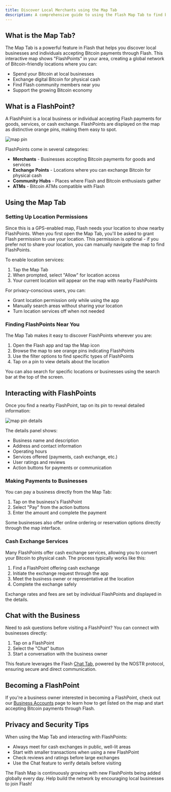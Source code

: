 ```yaml
---
title: Discover Local Merchants using the Map Tab
description: A comprehensive guide to using the Flash Map Tab to find businesses that accept Bitcoin and exchange cash
---
```


## What is the Map Tab?

The Map Tab is a powerful feature in Flash that helps you discover local businesses and individuals accepting Bitcoin payments through Flash. This interactive map shows "FlashPoints" in your area, creating a global network of Bitcoin-friendly locations where you can:

- Spend your Bitcoin at local businesses
- Exchange digital Bitcoin for physical cash
- Find Flash community members near you
- Support the growing Bitcoin economy

## What is a FlashPoint?

A FlashPoint is a local business or individual accepting Flash payments for goods, services, or cash exchange. FlashPoints are displayed on the map as distinctive orange pins, making them easy to spot.

![map pin](/images/map-pin.webp)

FlashPoints come in several categories:
- **Merchants** - Businesses accepting Bitcoin payments for goods and services
- **Exchange Points** - Locations where you can exchange Bitcoin for physical cash
- **Community Hubs** - Places where Flash and Bitcoin enthusiasts gather
- **ATMs** - Bitcoin ATMs compatible with Flash

## Using the Map Tab

### Setting Up Location Permissions

Since this is a GPS-enabled map, Flash needs your location to show nearby FlashPoints. When you first open the Map Tab, you'll be asked to grant Flash permission to use your location. This permission is optional - if you prefer not to share your location, you can manually navigate the map to find FlashPoints.

To enable location services:
1. Tap the Map Tab
2. When prompted, select "Allow" for location access
3. Your current location will appear on the map with nearby FlashPoints

For privacy-conscious users, you can:
- Grant location permission only while using the app
- Manually search areas without sharing your location
- Turn location services off when not needed

### Finding FlashPoints Near You

The Map Tab makes it easy to discover FlashPoints wherever you are:

1. Open the Flash app and tap the Map icon
2. Browse the map to see orange pins indicating FlashPoints
3. Use the filter options to find specific types of FlashPoints
4. Tap on a pin to view details about the location

You can also search for specific locations or businesses using the search bar at the top of the screen.

## Interacting with FlashPoints

Once you find a nearby FlashPoint, tap on its pin to reveal detailed information:

![map pin details](/images/map-pin-details.webp)

The details panel shows:
- Business name and description
- Address and contact information
- Operating hours
- Services offered (payments, cash exchange, etc.)
- User ratings and reviews
- Action buttons for payments or communication

### Making Payments to Businesses

You can pay a business directly from the Map Tab:
1. Tap on the business's FlashPoint
2. Select "Pay" from the action buttons
3. Enter the amount and complete the payment

Some businesses also offer online ordering or reservation options directly through the map interface.

### Cash Exchange Services

Many FlashPoints offer cash exchange services, allowing you to convert your Bitcoin to physical cash. The process typically works like this:
1. Find a FlashPoint offering cash exchange
2. Initiate the exchange request through the app
3. Meet the business owner or representative at the location
4. Complete the exchange safely

Exchange rates and fees are set by individual FlashPoints and displayed in the details.

## Chat with the Business

Need to ask questions before visiting a FlashPoint? You can connect with businesses directly:

1. Tap on a FlashPoint
2. Select the "Chat" button
3. Start a conversation with the business owner

This feature leverages the Flash [Chat Tab](/en/guides/chat), powered by the NOSTR protocol, ensuring secure and direct communication.

## Becoming a FlashPoint

If you're a business owner interested in becoming a FlashPoint, check out our [Business Accounts](/en/business) page to learn how to get listed on the map and start accepting Bitcoin payments through Flash.

## Privacy and Security Tips

When using the Map Tab and interacting with FlashPoints:
- Always meet for cash exchanges in public, well-lit areas
- Start with smaller transactions when using a new FlashPoint
- Check reviews and ratings before large exchanges
- Use the Chat feature to verify details before visiting

The Flash Map is continuously growing with new FlashPoints being added globally every day. Help build the network by encouraging local businesses to join Flash!
